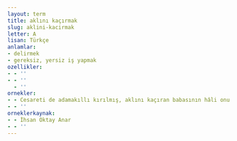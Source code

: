 ```yaml
---
layout: term
title: aklını kaçırmak
slug: aklini-kacirmak
letter: A
lisan: Türkçe
anlamlar:
- delirmek
- gereksiz, yersiz iş yapmak
ozellikler:
- - ''
- - ''
  - ''
ornekler:
- - Cesareti de adamakıllı kırılmış, aklını kaçıran babasının hâli onu perişan etmişti.
- - ''
orneklerkaynak:
- - İhsan Oktay Anar
- - ''
---
```


